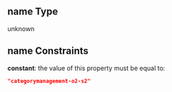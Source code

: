 ## name Type

unknown

## name Constraints

**constant**: the value of this property must be equal to:

```json
"categorymanagement-o2-s2"
```
